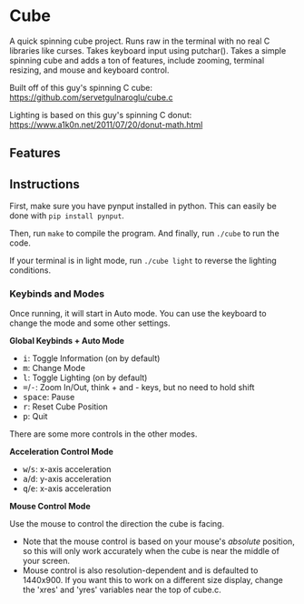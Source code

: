 # Cube
A quick spinning cube project. Runs raw in the terminal with no real C libraries like curses. Takes keyboard input using putchar(). Takes a simple spinning cube and adds a ton of features, include zooming, terminal resizing, and mouse and keyboard control.

Built off of this guy's spinning C cube: https://github.com/servetgulnaroglu/cube.c  

Lighting is based on this guy's spinning C donut: https://www.a1k0n.net/2011/07/20/donut-math.html

## Features  





## Instructions
First, make sure you have pynput installed in python. This can easily be done with `pip install pynput`.

Then, run `make` to compile the program. And finally, run `./cube` to run the code. 

If your terminal is in light mode, run `./cube light` to reverse the lighting conditions.

### Keybinds and Modes
Once running, it will start in Auto mode. You can use the keyboard to change the mode and some other settings.  

**Global Keybinds + Auto Mode**

- <kbd>i</kbd>: Toggle Information (on by default)  
- <kbd>m</kbd>: Change Mode  
- <kbd>l</kbd>: Toggle Lighting (on by default)  
- <kbd>=</kbd>/<kbd>-</kbd>: Zoom In/Out, think + and - keys, but no need to hold shift  
- <kbd>space</kbd>: Pause  
- <kbd>r</kbd>: Reset Cube Position  
- <kbd>p</kbd>: Quit  

There are some more controls in the other modes. 

**Acceleration Control Mode**  

- <kbd>w</kbd>/<kbd>s</kbd>: x-axis acceleration  
- <kbd>a</kbd>/<kbd>d</kbd>: y-axis acceleration  
- <kbd>q</kbd>/<kbd>e</kbd>: x-axis acceleration  

**Mouse Control Mode**  

Use the mouse to control the direction the cube is facing.
- Note that the mouse control is based on your mouse's _absolute_ position, so this will only work accurately when the cube is near the middle of your screen.  
- Mouse control is also resolution-dependent and is defaulted to 1440x900. If you want this to work on a different size display, change the 'xres' and 'yres' variables near the top of cube.c. 


